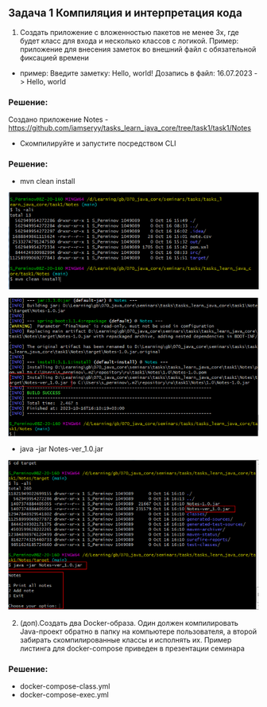 ## Задача 1 Компиляция и интерпретация кода
1.  Создать приложение с вложенностью пакетов не менее 3х, где будет класс для входа и несколько классов с логикой. Пример: приложение для внесения заметок во внешний файл с обязательной фиксацией времени

* пример:
Введите заметку: Hello, world!
Дозапись в файл: 16.07.2023 -> Hello, world

### Решение:
Создано приложение Notes - https://github.com/iamseryy/tasks_learn_java_core/tree/task1/task1/Notes

* Скомпилируйте и запустите посредством CLI
### Решение:

* mvn clean install

![](img/img1.png)

![](img/img2.png)

* java -jar Notes-ver_1.0.jar

![](img/img3.png)


2. (доп).Создать два Docker-образа. Один должен компилировать Java-проект обратно в папку на компьютере пользователя, а второй забирать скомпилированные классы и исполнять их. Пример листинга для docker-compose приведен в презентации семинара

### Решение:
* docker-compose-class.yml
*  docker-compose-exec.yml